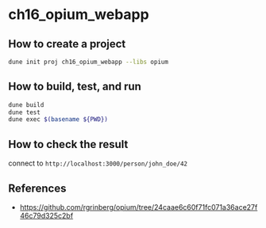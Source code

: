 # ch16_opium_webapp

## How to create a project

```bash
dune init proj ch16_opium_webapp --libs opium
```


## How to build, test, and run

```bash
dune build
dune test
dune exec $(basename ${PWD})
```

## How to check the result

connect to `http://localhost:3000/person/john_doe/42`


## References

- <https://github.com/rgrinberg/opium/tree/24caae6c60f71fc071a36ace27f46c79d325c2bf>

